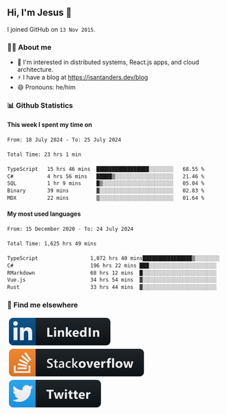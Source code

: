 ## Hi, I'm Jesus 👋

I joined GitHub on `13 Nov 2015`.

<!-- Talking about you -->

### 👨‍💻 About me

- 👦 I'm interested in distributed systems, React.js apps, and cloud architecture.
- ⚡️ I have a blog at <https://jsantanders.dev/blog>
- 😄 Pronouns: he/him

### 📊 Github Statistics

#### This week I spent my time on

<!--START_SECTION:weekly-->

```txt
From: 18 July 2024 - To: 25 July 2024

Total Time: 23 hrs 1 min

TypeScript   15 hrs 46 mins  █████████████████░░░░░░░░   68.55 %
C#           4 hrs 56 mins   █████▒░░░░░░░░░░░░░░░░░░░   21.46 %
SQL          1 hr 9 mins     █▒░░░░░░░░░░░░░░░░░░░░░░░   05.04 %
Binary       39 mins         ▓░░░░░░░░░░░░░░░░░░░░░░░░   02.83 %
MDX          22 mins         ▒░░░░░░░░░░░░░░░░░░░░░░░░   01.64 %
```

<!--END_SECTION:weekly-->

#### My most used languages

<!--START_SECTION:alltime-->

```txt
From: 15 December 2020 - To: 24 July 2024

Total Time: 1,625 hrs 49 mins

TypeScript                 1,072 hrs 40 mins████████████████▒░░░░░░░░   65.98 %
C#                         196 hrs 22 mins ███░░░░░░░░░░░░░░░░░░░░░░   12.08 %
RMarkdown                  68 hrs 12 mins  █░░░░░░░░░░░░░░░░░░░░░░░░   04.19 %
Vue.js                     34 hrs 54 mins  ▓░░░░░░░░░░░░░░░░░░░░░░░░   02.15 %
Rust                       33 hrs 44 mins  ▓░░░░░░░░░░░░░░░░░░░░░░░░   02.08 %
```

<!--END_SECTION:alltime-->

### 📢 Find me elsewhere

<p>
  <a target="_blank" href="https://linkedin.com/in/jsantanders">
    <img src="https://github.com/jsantanders/jsantanders/blob/master/img/linkedin.svg" alt="LinkedIn" style="vertical-align:top; margin:4px">
  </a>
  
  <a target="_blank" href="https://stackoverflow.com/users/7318331/jesus-santander">
    <img src="https://github.com/jsantanders/jsantanders/blob/master/img/stackoverflow.svg" alt="StackOverflow" style="vertical-align:top; margin:4px">
  </a>
  
  <a target="_blank" href="http://twitter.com/jsantanders">
    <img src="https://github.com/jsantanders/jsantanders/blob/master/img/twitter.svg" alt="Twitter" style="vertical-align:top; margin:4px">
  </a>
</p>
